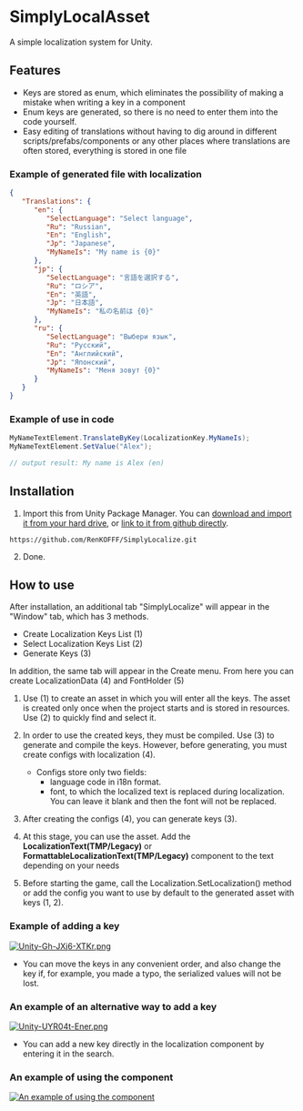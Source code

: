 # SimplyLocalAsset
A simple localization system for Unity.

## Features
* Keys are stored as enum, which eliminates the possibility of making a mistake when writing a key in a component
* Enum keys are generated, so there is no need to enter them into the code yourself.
* Easy editing of translations without having to dig around in different scripts/prefabs/components or any other places where translations are often stored, everything is stored in one file

### Example of generated file with localization
```json
{
   "Translations": {
      "en": {
         "SelectLanguage": "Select language",
         "Ru": "Russian",
         "En": "English",
         "Jp": "Japanese",
         "MyNameIs": "My name is {0}"
      },
      "jp": {
         "SelectLanguage": "言語を選択する",
         "Ru": "ロシア",
         "En": "英語",
         "Jp": "日本語",
         "MyNameIs": "私の名前は {0}"
      },
      "ru": {
         "SelectLanguage": "Выбери язык",
         "Ru": "Русский",
         "En": "Английский",
         "Jp": "Японский",
         "MyNameIs": "Меня зовут {0}"
      }
   }
}
```
### Example of use in code
```csharp
MyNameTextElement.TranslateByKey(LocalizationKey.MyNameIs);
MyNameTextElement.SetValue("Alex"); 

// output result: My name is Alex (en)
```

## Installation
1) Import this from Unity Package Manager. You can [download and import it from your hard drive](https://docs.unity3d.com/Manual/upm-ui-local.html), or [link to it from github directly](https://docs.unity3d.com/Manual/upm-ui-giturl.html).
```
https://github.com/RenKOFFF/SimplyLocalize.git
```
2) Done.

## How to use
After installation, an additional tab "SimplyLocalize" will appear in the "Window" tab, which has 3 methods.

* Create Localization Keys List (1)
* Select Localization Keys List (2)
* Generate Keys (3)

In addition, the same tab will appear in the Create menu. From here you can create LocalizationData (4) and FontHolder (5)

1) Use (1) to create an asset in which you will enter all the keys. The asset is created only once when the project starts and is stored in resources.
   Use (2) to quickly find and select it.
2) In order to use the created keys, they must be compiled. Use (3) to generate and compile the keys. However, before generating, you must create configs with localization (4).
   * Configs store only two fields:
     * language code in i18n format.
     * font, to which the localized text is replaced during localization. You can leave it blank and then the font will not be replaced.

3) After creating the configs (4), you can generate keys (3).
4) At this stage, you can use the asset. Add the **LocalizationText(TMP/Legacy)** or **FormattableLocalizationText(TMP/Legacy)** component to the text depending on your needs
5) Before starting the game, call the Localization.SetLocalization() method or add the config you want to use by default to the generated asset with keys (1, 2).

### Example of adding a key
[![Unity-Gh-JXj6-XTKr.png](https://i.postimg.cc/J4b0hdG2/Unity-Gh-JXj6-XTKr.png)](https://postimg.cc/Ln82CDkt)
* You can move the keys in any convenient order, and also change the key if, for example, you made a typo, the serialized values ​​​​will not be lost.

### An example of an alternative way to add a key
[![Unity-UYR04t-Ener.png](https://i.postimg.cc/9M7Vnr9n/Unity-UYR04t-Ener.png)](https://postimg.cc/wygStx0X)
* You can add a new key directly in the localization component by entering it in the search.

### An example of using the component
[![An example of using the component](https://i.postimg.cc/mk9DCmVh/Unity-59-VYXzgt-JS.png)](https://postimg.cc/LgH2MBcM)